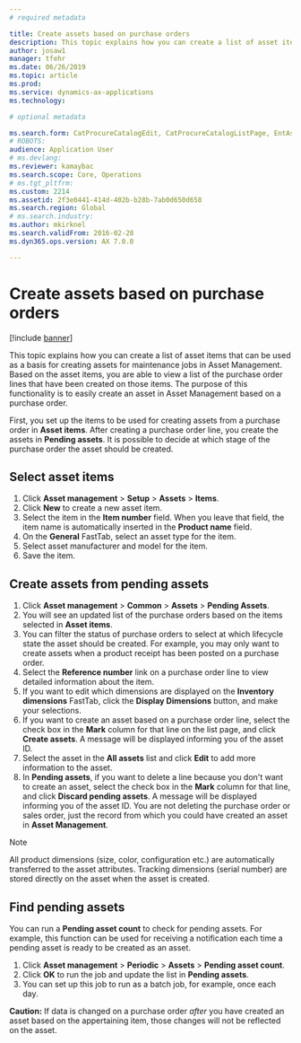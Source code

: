 ```yaml
---
# required metadata

title: Create assets based on purchase orders
description: This topic explains how you can create a list of asset items that can be used as a basis for creating assets for maintenance jobs in Asset Management.
author: josaw1
manager: tfehr
ms.date: 06/26/2019
ms.topic: article
ms.prod: 
ms.service: dynamics-ax-applications
ms.technology: 

# optional metadata

ms.search.form: CatProcureCatalogEdit, CatProcureCatalogListPage, EntAssetObjectItem
# ROBOTS: 
audience: Application User
# ms.devlang: 
ms.reviewer: kamaybac
ms.search.scope: Core, Operations
# ms.tgt_pltfrm: 
ms.custom: 2214
ms.assetid: 2f3e0441-414d-402b-b28b-7ab0d650d658
ms.search.region: Global
# ms.search.industry: 
ms.author: mkirknel
ms.search.validFrom: 2016-02-28
ms.dyn365.ops.version: AX 7.0.0

---
```


# Create assets based on purchase orders

[!include [banner](../../includes/banner.md)]

 

This topic explains how you can create a list of asset items that can be used as a basis for creating assets for maintenance jobs in Asset Management. Based on the asset items, you are able to view a list of the purchase order lines that have been created on those items. The purpose of this functionality is to easily create an asset in Asset Management based on a purchase order.

First, you set up the items to be used for creating assets from a purchase order in **Asset items**. After creating a purchase order line, you create the assets in **Pending assets**. It is possible to decide at which stage of the purchase order the asset should be created.


## Select asset items

1. Click **Asset management** > **Setup** > **Assets** > **Items**.
2. Click **New** to create a new asset item.
3. Select the item in the **Item number** field. When you leave that field, the item name is automatically inserted in the **Product name** field.
4. On the **General** FastTab, select an asset type for the item.
5. Select asset manufacturer and model for the item.
6. Save the item.


## Create assets from pending assets

1. Click **Asset management** > **Common** > **Assets** > **Pending Assets**.
2. You will see an updated list of the purchase orders based on the items selected in **Asset items**.
3. You can filter the status of purchase orders to select at which lifecycle state the asset should be created. For example, you may only want to create assets when a product receipt has been posted on a purchase order.
4. Select the **Reference number** link on a purchase order line to view detailed information about the item.
5. If you want to edit which dimensions are displayed on the **Inventory dimensions** FastTab, click the **Display Dimensions** button, and make your selections.
6. If you want to create an asset based on a purchase order line, select the check box in the **Mark** column for that line on the list page, and click **Create assets**. A message will be displayed informing you of the asset ID.
7. Select the asset in the **All assets** list and click **Edit** to add more information to the asset.
8. In **Pending assets**, if you want to delete a line because you don't want to create an asset, select the check box in the **Mark** column for that line, and click **Discard pending assets**. A message will be displayed informing you of the asset ID. You are not deleting the purchase order or sales order, just the record from which you could have created an asset in **Asset Management**.

>[!NOTE]
>All product dimensions (size, color, configuration etc.) are automatically transferred to the asset attributes. Tracking dimensions (serial number) are stored directly on the asset when the asset is created.


## Find pending assets

You can run a **Pending asset count** to check for pending assets. For example, this function can be used for receiving a notification each time a pending asset is ready to be created as an asset.

1. Click **Asset management** > **Periodic** > **Assets** > **Pending asset count**.
2. Click **OK** to run the job and update the list in **Pending assets**.
3. You can set up this job to run as a batch job, for example, once each day.

**Caution:** If data is changed on a purchase order *after* you have created an asset based on the appertaining item, those changes will not be reflected on the asset.

